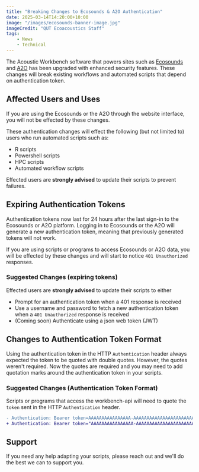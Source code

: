 ```yaml
---
title: "Breaking Changes to Ecosounds & A2O Authentication"
date: 2025-03-14T14:20:00+10:00
image: "/images/ecosounds-banner-image.jpg"
imageCredit: "QUT Ecoacoustics Staff"
tags:
    - News
    - Technical
---
```


The Acoustic Workbench software that powers sites such as [Ecosounds](https://www.ecosounds.org/) and
[A2O](https://data.acousticobservatory.org/) has been upgraded with enhanced security features.
These changes will break existing workflows and automated scripts that depend on authentication token.

## Affected Users and Uses

If you are using the Ecosounds or the A2O through the website interface, you will not be effected by these changes.

These authentication changes will effect the following (but not limited to) users who run automated scripts such as:

- R scripts
- Powershell scripts
- HPC scripts
- Automated workflow scripts

Effected users are **strongly advised** to update their scripts
to prevent failures.

## Expiring Authentication Tokens

Authentication tokens now last for 24 hours after the last sign-in to the Ecosounds or A2O platform.
Logging in to Ecosounds or the A2O will generate a new authentication token, meaning that previously generated tokens
will not work.

If you are using scripts or programs to access Ecosounds or A2O data, you will be effected by these changes and will
start to notice `401 Unauthorized` responses.

### Suggested Changes (expiring tokens)

Effected users are **strongly advised** to update their scripts to either

- Prompt for an authentication token when a 401 response is received
- Use a username and password to fetch a new authentication token when a `401 Unauthorized` response is received
- (Coming soon) Authenticate using a json web token (JWT)

## Changes to Authentication Token Format

Using the authentication token in the HTTP `Authentication` header always 
expected the token to be quoted with double quotes.
However, the quotes weren't required. Now the quotes are required and you may
need to add quotation marks around the authentication token in your scripts.

### Suggested Changes (Authentication Token Format)

Scripts or programs that access the workbench-api will need to quote the `token`
sent in the HTTP `Authentication` header.

```diff
- Authentication: Bearer token=AAAAAAAAAAAAAAAA-AAAAAAAAAAAAAAAAAAAAAAAAAA
+ Authentication: Bearer token="AAAAAAAAAAAAAAAA-AAAAAAAAAAAAAAAAAAAAAAAAAA"
```

## Support

If you need any help adapting your scripts, please reach out and we'll do the 
best we can to support you.